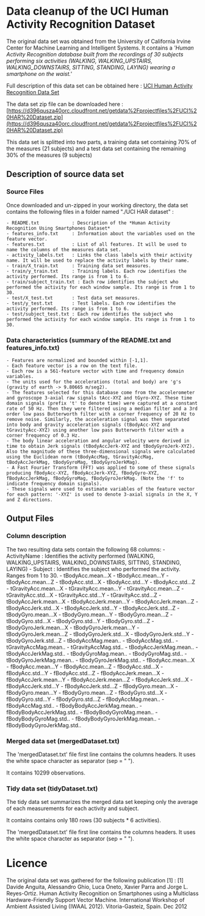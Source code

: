 
# Data cleanup of the UCI Human Activity Recognition Dataset

The original data set was obtained from the University of California Irvine Center for Machine Learning and Intelligent Systems.
It contains a *'Human Activity Recognition database built from the recordings of 30 subjects performing six activities (WALKING, WALKING_UPSTAIRS, WALKING_DOWNSTAIRS, SITTING, STANDING, LAYING) 
wearing a smartphone on the waist.'*

Full description of this data set can be obtained here : [UCI Human Activity Recognition Data Set](http://archive.ics.uci.edu/ml/datasets/Human+Activity+Recognition+Using+Smartphones)

The data set zip file can be downloaded here : [https://d396qusza40orc.cloudfront.net/getdata%2Fprojectfiles%2FUCI%20HAR%20Dataset.zip](https://d396qusza40orc.cloudfront.net/getdata%2Fprojectfiles%2FUCI%20HAR%20Dataset.zip)

This data set is splitted into two parts, a training data set containing 70% of the measures (21 subjects) and a test data set containing the remaining 30% of the measures (9 subjects)


## Description of source data set

### Source Files

Once downloaded and un-zipped in your working directory, the data set contains the following files in a folder named "./UCI HAR dataset" :

	- README.txt 			: Description of the *Human Activity Recognition Using Smartphones Dataset*
	- features_info.txt 	: Information about the variables used on the feature vector.
	- features.txt			: List of all features. It will be used to name the columns of the measures data set.
	- activity_labels.txt	: Links the class labels with their activity name. It will be used to replace the activity labels by their name.
	- train/X_train.txt		: Training data set measures.
	- train/y_train.txt		: Training labels. Each row identifies the activity performed. Its range is from 1 to 6.
	- train/subject_train.txt : Each row identifies the subject who performed the activity for each window sample. Its range is from 1 to 30. 
	- test/X_test.txt		: Test data set measures. 
	- test/y_test.txt		: Test labels. Each row identifies the activity performed. Its range is from 1 to 6.
	- test/subject_test.txt : Each row identifies the subject who performed the activity for each window sample. Its range is from 1 to 30. 

### Data characteristics (summary of the README.txt and features_info.txt)
	- Features are normalized and bounded within [-1,1].
    - Each feature vector is a row on the text file.
	- Each row is a 561-feature vector with time and frequency domain variables.
    - The units used for the accelerations (total and body) are 'g's (gravity of earth -> 9.80665 m/seg2).
	- The features selected for this database come from the accelerometer and gyroscope 3-axial raw signals tAcc-XYZ and tGyro-XYZ. These time domain signals (prefix 't' to denote time) were captured at a constant rate of 50 Hz. Then they were filtered using a median filter and a 3rd order low pass Butterworth filter with a corner frequency of 20 Hz to remove noise. Similarly, the acceleration signal was then separated into body and gravity acceleration signals (tBodyAcc-XYZ and tGravityAcc-XYZ) using another low pass Butterworth filter with a corner frequency of 0.3 Hz. 
    - The body linear acceleration and angular velocity were derived in time to obtain Jerk signals (tBodyAccJerk-XYZ and tBodyGyroJerk-XYZ). Also the magnitude of these three-dimensional signals were calculated using the Euclidean norm (tBodyAccMag, tGravityAccMag, tBodyAccJerkMag, tBodyGyroMag, tBodyGyroJerkMag). 
    - A Fast Fourier Transform (FFT) was applied to some of these signals producing fBodyAcc-XYZ, fBodyAccJerk-XYZ, fBodyGyro-XYZ, fBodyAccJerkMag, fBodyGyroMag, fBodyGyroJerkMag. (Note the 'f' to indicate frequency domain signals). 
    - These signals were used to estimate variables of the feature vector for each pattern: '-XYZ' is used to denote 3-axial signals in the X, Y and Z directions.



## Output Files

### Column description
The two resulting data sets contain the following 68 columns:
	- ActivityName : Identifies the activity performed (WALKING, WALKING_UPSTAIRS, WALKING_DOWNSTAIRS, SITTING, STANDING, LAYING)
	- Subject : Identifies the subject who performed the activity. Ranges from 1 to 30.
	- tBodyAcc.mean...X
	- tBodyAcc.mean...Y
	- tBodyAcc.mean...Z
	- tBodyAcc.std...X
	- tBodyAcc.std...Y
	- tBodyAcc.std...Z
	- tGravityAcc.mean...X
	- tGravityAcc.mean...Y
	- tGravityAcc.mean...Z
	- tGravityAcc.std...X
	- tGravityAcc.std...Y
	- tGravityAcc.std...Z
	- tBodyAccJerk.mean...X
	- tBodyAccJerk.mean...Y
	- tBodyAccJerk.mean...Z
	- tBodyAccJerk.std...X
	- tBodyAccJerk.std...Y
	- tBodyAccJerk.std...Z
	- tBodyGyro.mean...X
	- tBodyGyro.mean...Y
	- tBodyGyro.mean...Z
	- tBodyGyro.std...X
	- tBodyGyro.std...Y
	- tBodyGyro.std...Z
	- tBodyGyroJerk.mean...X
	- tBodyGyroJerk.mean...Y
	- tBodyGyroJerk.mean...Z
	- tBodyGyroJerk.std...X
	- tBodyGyroJerk.std...Y
	- tBodyGyroJerk.std...Z
	- tBodyAccMag.mean..
	- tBodyAccMag.std..
	- tGravityAccMag.mean..
	- tGravityAccMag.std..
	- tBodyAccJerkMag.mean..
	- tBodyAccJerkMag.std..
	- tBodyGyroMag.mean..
	- tBodyGyroMag.std..
	- tBodyGyroJerkMag.mean..
	- tBodyGyroJerkMag.std..
	- fBodyAcc.mean...X
	- fBodyAcc.mean...Y
	- fBodyAcc.mean...Z
	- fBodyAcc.std...X
	- fBodyAcc.std...Y
	- fBodyAcc.std...Z
	- fBodyAccJerk.mean...X
	- fBodyAccJerk.mean...Y
	- fBodyAccJerk.mean...Z
	- fBodyAccJerk.std...X
	- fBodyAccJerk.std...Y
	- fBodyAccJerk.std...Z
	- fBodyGyro.mean...X
	- fBodyGyro.mean...Y
	- fBodyGyro.mean...Z
	- fBodyGyro.std...X
	- fBodyGyro.std...Y
	- fBodyGyro.std...Z
	- fBodyAccMag.mean..
	- fBodyAccMag.std..
	- fBodyBodyAccJerkMag.mean..
	- fBodyBodyAccJerkMag.std..
	- fBodyBodyGyroMag.mean..
	- fBodyBodyGyroMag.std..
	- fBodyBodyGyroJerkMag.mean..
	- fBodyBodyGyroJerkMag.std..


### Merged data set (mergedDataset.txt)

The 'mergedDataset.txt' file first line contains the columns headers. It uses the white space character as separator (sep = " ").

It contains 10299 observations.


### Tidy data set (tidyDataset.txt)

The tidy data set summarizes the merged data set keeping only the average of each measurements for each activity and subject.

It contains contains only 180 rows (30 subjects * 6 activities).

The 'mergedDataset.txt' file first line contains the columns headers. It uses the white space character as separator (sep = " ").



# Licence
The original data set was gathered for the following publication [1] :
[1] Davide Anguita, Alessandro Ghio, Luca Oneto, Xavier Parra and Jorge L. Reyes-Ortiz. Human Activity Recognition on Smartphones using a Multiclass Hardware-Friendly Support Vector Machine. International Workshop of Ambient Assisted Living (IWAAL 2012). Vitoria-Gasteiz, Spain. Dec 2012
